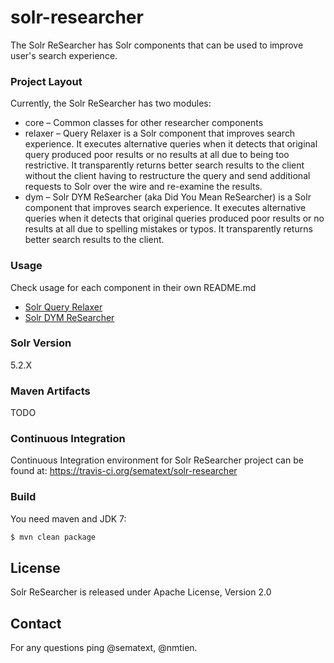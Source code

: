 # solr-researcher

The Solr ReSearcher has Solr components that can be used to improve user's search experience. 

### Project Layout
Currently, the Solr ReSearcher has two modules:
* core – Common classes for other researcher components
* relaxer – Query Relaxer is a Solr component that improves search experience. It executes alternative queries when it detects that original query produced poor results or no results at all due to being too restrictive. It transparently returns better search results to the client without the client having to restructure the query and send additional requests to Solr over the wire and re-examine the results.
* dym – Solr DYM ReSearcher (aka Did You Mean ReSearcher) is a Solr component that improves search experience. It executes alternative queries when it detects that original queries produced poor results or no results at all due to spelling mistakes or typos. It transparently returns better search results to the client.

### Usage
Check usage for each component in their own README.md
* [Solr Query Relaxer](https://github.com/sematext/solr-researcher/tree/master/relaxer)
* [Solr DYM ReSearcher](https://github.com/sematext/solr-researcher/tree/master/dym)


### Solr Version
5.2.X

### Maven Artifacts
TODO

### Continuous Integration
Continuous Integration environment for Solr ReSearcher project can be found at: https://travis-ci.org/sematext/solr-researcher

### Build

You need maven and JDK 7:

```sh
$ mvn clean package
```

## License
Solr ReSearcher is released under Apache License, Version 2.0

## Contact
For any questions ping @sematext, @nmtien.
